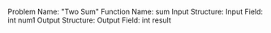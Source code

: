 Problem Name: "Two Sum"
Function Name: sum
Input Structure:
Input Field: int num1
Output Structure:
Output Field: int result